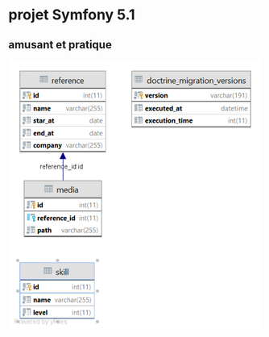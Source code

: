 # projet Symfony 5.1

## amusant et pratique

![alt text](https://github.com/bensaadmucret/symfony-portfolio/blob/main/portfolio.png)
